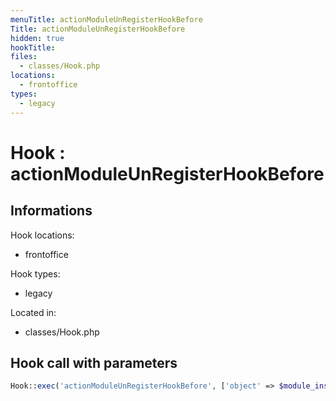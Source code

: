 ```yaml
---
menuTitle: actionModuleUnRegisterHookBefore
Title: actionModuleUnRegisterHookBefore
hidden: true
hookTitle: 
files:
  - classes/Hook.php
locations:
  - frontoffice
types:
  - legacy
---
```


# Hook : actionModuleUnRegisterHookBefore

## Informations

Hook locations: 
  - frontoffice

Hook types: 
  - legacy

Located in: 
  - classes/Hook.php

## Hook call with parameters

```php
Hook::exec('actionModuleUnRegisterHookBefore', ['object' => $module_instance, 'hook_name' => $hook_name]);
```